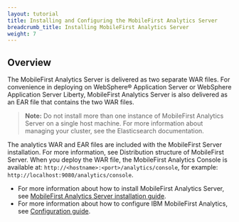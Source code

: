 ```yaml
---
layout: tutorial
title: Installing and Configuring the MobileFirst Analytics Server	
breadcrumb_title: Installing MobileFirst Analytics Server
weight: 7
---
```

## Overview
The MobileFirst Analytics Server is delivered as two separate WAR files. For convenience in deploying on WebSphere® Application Server or WebSphere Application Server Liberty, MobileFirst Analytics Server is also delivered as an EAR file that contains the two WAR files.

> **Note:** Do not install more than one instance of MobileFirst Analytics Server on a single host machine. For more information about managing your cluster, see the Elasticsearch documentation.

The analytics WAR and EAR files are included with the MobileFirst Server installation. For more information, see Distribution structure of MobileFirst Server. When you deploy the WAR file, the MobileFirst Analytics Console is available at: `http://<hostname>:<port>/analytics/console`, for example: `http://localhost:9080/analytics/console`.

* For more information about how to install MobileFirst Analytics Server, see [MobileFirst Analytics Server installation guide](installation).
* For more information about how to configure IBM MobileFirst Analytics, see [Configuration guide](configuration).
